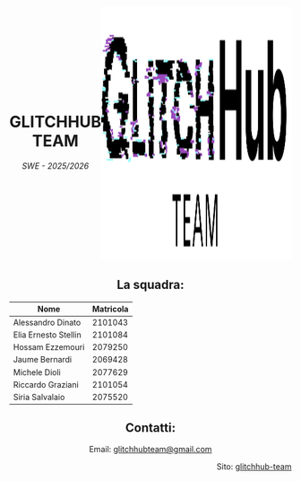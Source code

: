 <div align="center">
<div style="">
<div style="display: grid; grid-template-columns: 1fr auto; align-items: center;">
    <div>
        <h1>GLITCHHUB TEAM</h1>
        <p><em>SWE - 2025/2026</em></p>
    </div>
    <div style="text-align: right;">
        <img src="https://github.com/GlitchHub-Team/GlitchHub-Team.github.io/blob/main/src/assets/loghi/GlitchHub-Team_LogoG.jpg" alt="Gruppo Glitch hub Logo" width="450px" height="450px" />
    </div>
</div>
    
## La squadra:

| Nome              | Matricola |
|-------------------|-----------|
| Alessandro Dinato      | 2101043   |
| Elia Ernesto Stellin   | 2101084   |
| Hossam Ezzemouri       | 2079250   |
| Jaume Bernardi         | 2069428   |
| Michele Dioli          | 2077629   |
| Riccardo Graziani      | 2101054   |
| Siria Salvalaio        | 2075520   |

## Contatti:

Email: [glitchhubteam@gmail.com](mailto:glitchhubteam@gmail.com)<div style="text-align: right">
Sito: [glitchhub-team](https://glitchhub-team.github.io/)<div style="text-align: right">
</div>
